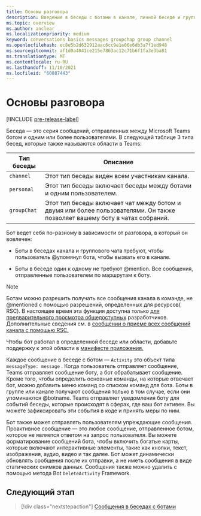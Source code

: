 ```yaml
---
title: Основы разговора
description: Введение в беседы с ботами в канале, личной беседе и групповой среде чата.
ms.topic: overview
ms.author: anclear
ms.localizationpriority: medium
keyword: conversations basics messages groupchap group channel
ms.openlocfilehash: ec8e5b2d632912aac6cc9e1e06e6db3a7f1ed948
ms.sourcegitcommit: af1d0a4041ce215e7863ac12c71b6f1fa3e3ba81
ms.translationtype: MT
ms.contentlocale: ru-RU
ms.lasthandoff: 11/10/2021
ms.locfileid: "60887443"
---
```

# <a name="conversation-basics"></a>Основы разговора

[!INCLUDE [pre-release-label](~/includes/v4-to-v3-pointer-bots.md)]

Беседа — это серия сообщений, отправленных между Microsoft Teams ботом и одним или более пользователями. В следующей таблице 3 типа бесед, которые также называются области в Teams:

| Тип беседы | Описание |
| ------- | ----------- |
| `channel` | Этот тип беседы виден всем участникам канала. |
| `personal` | Этот тип беседы включает беседы между ботами и одним пользователем. |
| `groupChat` | Этот тип беседы включает чат между ботом и двумя или более пользователями. Он также позволяет вашему боту в чатах собраний. |

Бот ведет себя по-разному в зависимости от разговора, в который он вовлечен:

* Боты в беседах канала и группового чата требуют, чтобы пользователь @упомянул бота, чтобы вызвать его в канале.

* Боты в беседе один к одному не требуют @mention. Все сообщения, отправленные пользователем по маршрутам к боту.

> [!NOTE]
> Ботам можно разрешить получать все сообщения канала в команде, не @mentioned с помощью разрешений, определенных для ресурсов( RSC). В настоящее время эта функция доступна только [для предварительного просмотра общедоступных](../../../resources/dev-preview/developer-preview-intro.md) разработчиков. Дополнительные сведения см. в [сообщении о приеме всех сообщений канала с помощью RSC.](channel-messages-with-rsc.md)

Чтобы бот работал в определенной беседе или области, добавьте поддержку к этой области в [манифесте приложения.](~/resources/schema/manifest-schema.md)

Каждое сообщение в беседе с ботом — `Activity` это объект типа `messageType: message` . Когда пользователь отправляет сообщение, Teams отправляет сообщение боту, а бот обрабатывает сообщение. Кроме того, чтобы определить основные команды, на которые отвечает бот, можно добавить меню команд со списком команд для бота. Боты в группе или канале получают сообщения только в том случае, если они упоминаются @botname. Teams отправляет уведомления боту для событий беседы, которые происходят в сферах, где ваш бот активен. Вы можете зафиксировать эти события в коде и принять меры по ним.

Бот также может отправлять пользователям упреждающие сообщения. Проактивное сообщение — это любое сообщение, отправленное ботом, которое не является ответом на запрос пользователя. Вы можете форматирование сообщений бота, чтобы включить богатые карты, которые включают интерактивные элементы, такие как кнопки, текст, изображения, аудио, видео и так далее. Бот может динамически обновлять сообщения после их отправки, а не иметь сообщения в виде статических снимков данных. Сообщения также можно удалить с помощью метода Bot `DeleteActivity` Framework.

## <a name="next-step"></a>Следующий этап

> [!div class="nextstepaction"]
> [Сообщения в беседах с ботами](~/bots/how-to/conversations/conversation-messages.md)
